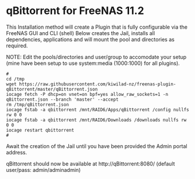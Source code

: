 # qBittorrent for FreeNAS 11.2
This Installation method will create a Plugin that is fully configurable via the FreeNAS GUI and CLI (shell) Below creates the Jail, installs all dependencies, applications and will mount the pool and directories as required.

NOTE: Edit the pools/directories and user/group to accomodate your setup (mine have been setup to use system:media (1000:1000) for all plugins).
```
#
cd /tmp
wget https://raw.githubusercontent.com/kiwilad-nz/freenas-plugin-qBittorrent/master/qBittorrent.json
iocage fetch -P dhcp=on vnet=on bpf=yes allow_raw_sockets=1 -n qBittorrent.json --branch 'master' --accept
rm /tmp/qBittorrent.json
iocage fstab -a qbittorrent /mnt/RAID6/Apps/qBittorrent /config nullfs rw 0 0
iocage fstab -a qbittorrent /mnt/RAID6/Downloads /downloads nullfs rw 0 0
iocage restart qbittorrent
#
```
Await the creation of the Jail until you have been provided the Admin portal address.

qBittorrent should now be available at http://qBittorrent:8080/ (default user/pass: admin/adminadmin)

